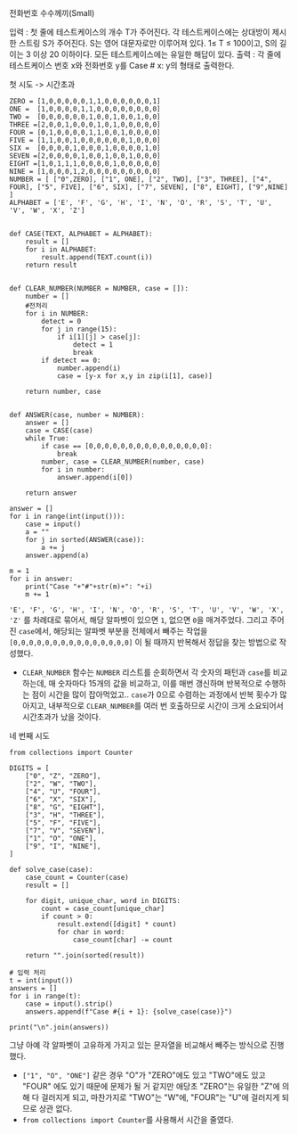 전화번호 수수께끼(Small)

입력 : 첫 줄에 테스트케이스의 개수 T가 주어진다. 각 테스트케이스에는 상대방이 제시한 스트링 S가 주어진다. S는 영어 대문자로만 이루어져 있다.
1≤ T ≤ 100이고, S의 길이는 3 이상 20 이하이다. 모든 테스트케이스에는 유일한 해답이 있다.
출력 : 각 줄에 테스트케이스 번호 x와 전화번호 y를 Case # x: y의 형태로 출력한다.

첫 시도 -> 시간초과
```
ZERO = [1,0,0,0,0,0,1,1,0,0,0,0,0,0,1]
ONE =  [1,0,0,0,0,1,1,0,0,0,0,0,0,0,0]
TWO =  [0,0,0,0,0,0,1,0,0,1,0,0,1,0,0]
THREE =[2,0,0,1,0,0,0,1,0,1,0,0,0,0,0]
FOUR = [0,1,0,0,0,0,1,1,0,0,1,0,0,0,0]
FIVE = [1,1,0,0,1,0,0,0,0,0,0,1,0,0,0]
SIX =  [0,0,0,0,1,0,0,0,1,0,0,0,0,1,0]
SEVEN =[2,0,0,0,0,1,0,0,1,0,0,1,0,0,0]
EIGHT =[1,0,1,1,1,0,0,0,0,1,0,0,0,0,0]
NINE = [1,0,0,0,1,2,0,0,0,0,0,0,0,0,0]
NUMBER = [ ["0",ZERO], ["1", ONE], ["2", TWO], ["3", THREE], ["4", FOUR], ["5", FIVE], ["6", SIX], ["7", SEVEN], ["8", EIGHT], ["9",NINE] ]
ALPHABET = ['E', 'F', 'G', 'H', 'I', 'N', 'O', 'R', 'S', 'T', 'U', 'V', 'W', 'X', 'Z']


def CASE(TEXT, ALPHABET = ALPHABET):
    result = []
    for i in ALPHABET:
        result.append(TEXT.count(i))
    return result


def CLEAR_NUMBER(NUMBER = NUMBER, case = []):
    number = []
    #전처리
    for i in NUMBER:
        detect = 0
        for j in range(15):
            if i[1][j] > case[j]:
                detect = 1
                break
        if detect == 0:
            number.append(i)
            case = [y-x for x,y in zip(i[1], case)]

    return number, case


def ANSWER(case, number = NUMBER):
    answer = []
    case = CASE(case)
    while True:
        if case == [0,0,0,0,0,0,0,0,0,0,0,0,0,0,0]:
            break
        number, case = CLEAR_NUMBER(number, case)
        for i in number:
            answer.append(i[0])

    return answer

answer = []
for i in range(int(input())):
    case = input()
    a = ""
    for j in sorted(ANSWER(case)):
        a += j
    answer.append(a)

m = 1
for i in answer:
    print("Case "+"#"+str(m)+": "+i)
    m += 1
```
`'E', 'F', 'G', 'H', 'I', 'N', 'O', 'R', 'S', 'T', 'U', 'V', 'W', 'X', 'Z'` 를 차례대로 묶어서, 해당 알파벳이 있으면 `1`, 없으면 `0`을 매겨주었다. 그리고 주어진 `case`에서, 해당되는 알파벳 부분을 전체에서 빼주는 작업을
 `[0,0,0,0,0,0,0,0,0,0,0,0,0,0,0]` 이 될 때까지 반복해서
 정답을 찾는 방법으로 작성했다.

- `CLEAR_NUMBER` 함수는 `NUMBER` 리스트를 순회하면서 각 숫자의 패턴과 `case`를 비교하는데, 매 숫자마다 15개의 값을 비교하고, 이를 매번 갱신하며 반복적으로 수행하는 점이 시간을 많이 잡아먹었고.. `case`가 0으로 수렴하는 과정에서 반복 횟수가 많아지고, 내부적으로 `CLEAR_NUMBER`를 여러 번 호출하므로 시간이 크게 소요되어서 시간초과가 났을 것이다.

네 번째 시도
```
from collections import Counter

DIGITS = [
    ["0", "Z", "ZERO"],
    ["2", "W", "TWO"],
    ["4", "U", "FOUR"],
    ["6", "X", "SIX"],
    ["8", "G", "EIGHT"],
    ["3", "H", "THREE"],
    ["5", "F", "FIVE"],
    ["7", "V", "SEVEN"],
    ["1", "O", "ONE"],
    ["9", "I", "NINE"],
]

def solve_case(case):
    case_count = Counter(case)
    result = []

    for digit, unique_char, word in DIGITS:
        count = case_count[unique_char]
        if count > 0:
            result.extend([digit] * count)
            for char in word:
                case_count[char] -= count

    return "".join(sorted(result))

# 입력 처리
t = int(input())
answers = []
for i in range(t):
    case = input().strip()
    answers.append(f"Case #{i + 1}: {solve_case(case)}")

print("\n".join(answers))
```

그냥 아예 각 알파벳이 고유하게 가지고 있는 문자열을 비교해서 빼주는 방식으로 진행했다.
* `["1", "O", "ONE"]` 같은 경우 "O"가  "ZERO"에도 있고 "TWO"에도 있고 "FOUR" 에도 있기 때문에 문제가 될 거 같지만 애당초 "ZERO"는 유일한 "Z"에 의해 다 걸러지게 되고, 마찬가지로 "TWO"는 "W"에, "FOUR"는 "U"에 걸러지게 되므로 상관 없다.
*  `from collections import Counter`를 사용해서 시간을 줄였다.